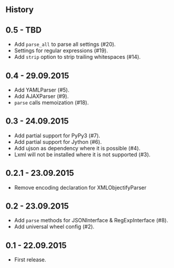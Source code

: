History
-------

0.5 - TBD
----------------

* Add `parse_all` to parse all settings (#20).
* Settings for regular expressions (#19).
* Add `strip` option to strip trailing whitespaces (#14).

0.4 - 29.09.2015
----------------

* Add YAMLParser (#5).
* Add AJAXParser (#9).
* `parse` calls memoization (#18).

0.3 - 24.09.2015
----------------

* Add partial support for PyPy3 (#7).
* Add partial support for Jython (#6).
* Add ujson as dependency where it is possible (#4).
* Lxml will not be installed where it is not supported (#3).

0.2.1 - 23.09.2015
----------------

* Remove encoding declaration for XMLObjectifyParser

0.2 - 23.09.2015
----------------

* Add ```parse``` methods for JSONInterface & RegExpInterface (#8).
* Add universal wheel config (#2).

0.1 - 22.09.2015
----------------

* First release.
